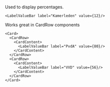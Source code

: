 Used to display percentages.

    <LabelValueBar label="Kamerleden" value={12}/>

Works great in CardRow components

    <Card>
      <CardRow>
        <CardContent>
          <LabelValueBar label="PvdA" value={80}/>
        </CardContent>
      </CardRow>
      <CardRow>
        <CardContent>
          <LabelValueBar label="VVD" value={56}/>
        </CardContent>
      </CardRow>
    </Card>
